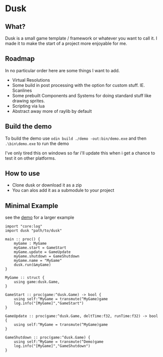 # Dusk

## What?

Dusk is a small game template / framework or whatever you want to call it.
I made it to make the start of a project more enjoyable for me.

## Roadmap

In no particular order here are some things I want to add.

* Virtual Resolutions
* Some build in post processing with the option for custom stuff. IE. Scanlines
* Some prebuilt Components and Systems for doing standard stuff like drawing sprites.
* Scripting via lua
* Abstract away more of raylib by default

## Build the demo

To build the demo use `odin build ./demo -out:bin/demo.exe`
and then `.\bin\demo.exe` to run the demo

I've only tired this on windows so far i'll update this when i get a chance to test it on other platforms.

## How to use

- Clone dusk or download it as a zip
- You can alos add it as a submodule to your project

## Minimal Example

see the [demo](demo/demo.odin) for a larger example

```Odin
import "core:log"
import dusk "path/to/dusk"

main :: proc() {
    myGame : MyGame
    myGame.start = GameStart
    myGame.update = GameUpdate
    myGame.shutdown = GameShutdown
    myGame.name = "MyGame"
    dusk.run(&myGame)
}

MyGame :: struct {
    using game:dusk.Game,
}

GameStart :: proc(game:^dusk.Game) -> bool {
    using self:^MyGame = transmute(^MyGame)game
    log.info("[MyGame]","GameStart")
}

GameUpdate :: proc(game:^dusk.Game, deltTime:f32, runTime:f32) -> bool {
    using self:^MyGame = transmute(^MyGame)game
}

GameShutdown :: proc(game:^dusk.Game) {
    using self:^MyGame = transmute(^Demo)game
    log.info("[MyGame]","GameShutdown")
}

```
